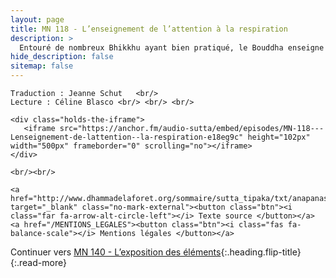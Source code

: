 ```yaml
---
layout: page
title: MN 118 - L’enseignement de l’attention à la respiration
description: >
  Entouré de nombreux Bhikkhu ayant bien pratiqué, le Bouddha enseigne la pleine conscience de la respiration en détail, montrant comment elle se rapportent aux quatre types de méditation de pleine conscience. (22&nbsp;min)
hide_description: false
sitemap: false
---
```



<div class="center">

    Traduction : Jeanne Schut   <br/>
    Lecture : Céline Blasco <br/> <br/> <br/>

    <div class="holds-the-iframe">
       <iframe src="https://anchor.fm/audio-sutta/embed/episodes/MN-118---Lenseignement-de-lattention--la-respiration-e18eg9c" height="102px" width="500px" frameborder="0" scrolling="no"></iframe>
    </div>

    <br/><br/>

    <a href="http://www.dhammadelaforet.org/sommaire/sutta_tipaka/txt/anapanasati_sutta.html" target="_blank" class="no-mark-external"><button class="btn"><i class="far fa-arrow-alt-circle-left"></i> Texte source </button></a>
    <a href="/MENTIONS_LEGALES"><button class="btn"><i class="fas fa-balance-scale"></i> Mentions légales </button></a>

</div>

Continuer vers [MN 140 - L’exposition des éléments](/MN140.md){:.heading.flip-title}
{:.read-more}

